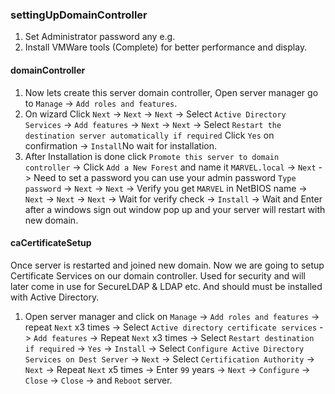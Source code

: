 ### settingUpDomainController

1. Set Administrator password any e.g. 
2. Install VMWare tools (Complete) for better performance and display.
#### domainController

1. Now lets create this server domain controller, Open server manager go to `Manage` -> `Add roles and features`.
2. On wizard Click `Next` -> `Next` -> `Next` -> Select `Active Directory Services` -> `Add features` -> `Next` -> `Next` -> Select `Restart the destination server automatically if required` Click `Yes` on confirmation -> `Install`No wait for installation.
3. After Installation is done click `Promote this server to domain controller` -> Click `Add a New Forest` and name it `MARVEL.local` ->  `Next` -> Need to set a password you can use your admin password `Type password` -> `Next` -> `Next` -> Verify you get `MARVEL` in NetBIOS name -> `Next` -> `Next` -> `Next` -> Wait for verify check -> `Install` -> Wait and Enter after a windows sign out window pop up and your server will restart with new domain.
#### caCertificateSetup

Once server is restarted and joined new domain. Now we are going to setup Certificate Services on our domain controller. Used for security and will later come in use for SecureLDAP & LDAP etc. And should must be installed with Active Directory. 

1. Open server manager and click on `Manage` -> `Add roles and features` -> repeat `Next` x3 times -> Select `Active directory certificate services` -> `Add features` -> Repeat `Next` x3 times -> Select `Restart destination if required` -> `Yes` -> `Install` -> Select `Configure Active Directory Services on Dest Server` -> `Next` -> Select `Certification Authority` -> `Next` -> Repeat `Next` x5 times -> Enter `99` years -> `Next` -> `Configure` -> `Close` -> `Close` -> and `Reboot` server.

